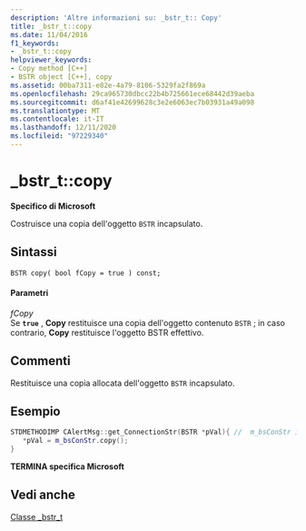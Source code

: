 ```yaml
---
description: 'Altre informazioni su: _bstr_t:: Copy'
title: _bstr_t::copy
ms.date: 11/04/2016
f1_keywords:
- _bstr_t::copy
helpviewer_keywords:
- Copy method [C++]
- BSTR object [C++], copy
ms.assetid: 00ba7311-e82e-4a79-8106-5329fa2f869a
ms.openlocfilehash: 29ca965730dbcc22b4b725661ece68442d39aeba
ms.sourcegitcommit: d6af41e42699628c3e2e6063ec7b03931a49a098
ms.translationtype: MT
ms.contentlocale: it-IT
ms.lasthandoff: 12/11/2020
ms.locfileid: "97229340"
---
```

# <a name="_bstr_tcopy"></a>_bstr_t::copy

**Specifico di Microsoft**

Costruisce una copia dell'oggetto `BSTR` incapsulato.

## <a name="syntax"></a>Sintassi

```
BSTR copy( bool fCopy = true ) const;
```

#### <a name="parameters"></a>Parametri

*fCopy*<br/>
Se **`true`** , **Copy** restituisce una copia dell'oggetto contenuto `BSTR` ; in caso contrario, **Copy** restituisce l'oggetto BSTR effettivo.

## <a name="remarks"></a>Commenti

Restituisce una copia allocata dell'oggetto `BSTR` incapsulato.

## <a name="example"></a>Esempio

```cpp
STDMETHODIMP CAlertMsg::get_ConnectionStr(BSTR *pVal){ //  m_bsConStr is _bstr_t
   *pVal = m_bsConStr.copy();
}
```

**TERMINA specifica Microsoft**

## <a name="see-also"></a>Vedi anche

[Classe _bstr_t](../cpp/bstr-t-class.md)

